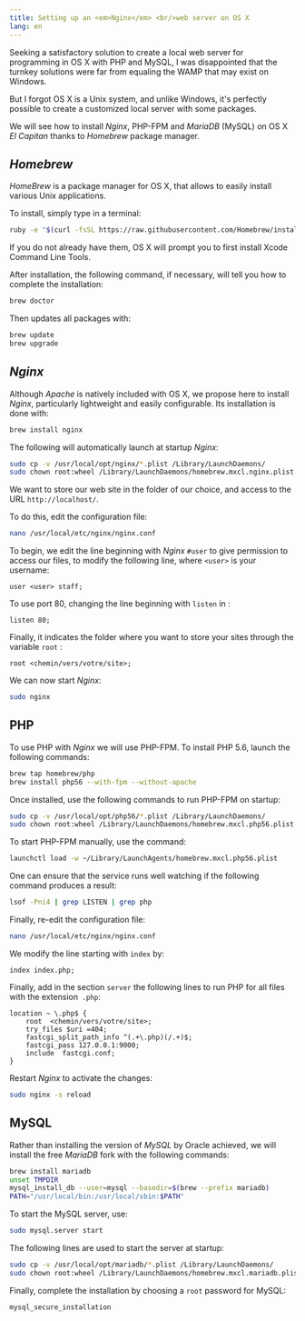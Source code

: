 ```yaml
---
title: Setting up an <em>Nginx</em> <br/>web server on OS X
lang: en
---
```


Seeking a satisfactory solution to create a local web server for programming in OS X with PHP and MySQL, I was disappointed that the turnkey solutions were far from equaling the WAMP that may exist on Windows.

But I forgot OS X is a Unix system, and unlike Windows, it's perfectly possible to create a customized local server with some packages.

We will see how to install *Nginx*, PHP-FPM and *MariaDB* (MySQL) on OS X *El Capitan* thanks to *Homebrew* package manager.

## *Homebrew*

*HomeBrew* is a package manager for OS X, that allows to easily install various Unix applications.

To install, simply type in a terminal:

```bash
ruby -e "$(curl -fsSL https://raw.githubusercontent.com/Homebrew/install/master/install)"
```

If you do not already have them, OS X will prompt you to first install Xcode Command Line Tools.

After installation, the following command, if necessary, will tell you how to complete the installation:

```bash
brew doctor
```

Then updates all packages with:

```bash
brew update
brew upgrade
```

## *Nginx*

Although *Apache* is natively included with OS X, we propose here to install *Nginx*, particularly lightweight and easily configurable. Its installation is done with:

```bash
brew install nginx
```

The following will automatically launch at startup *Nginx*:

```bash
sudo cp -v /usr/local/opt/nginx/*.plist /Library/LaunchDaemons/
sudo chown root:wheel /Library/LaunchDaemons/homebrew.mxcl.nginx.plist
```

We want to store our web site in the folder of our choice, and access to the URL `http://localhost/`.

To do this, edit the configuration file:

```bash
nano /usr/local/etc/nginx/nginx.conf
```

To begin, we edit the line beginning with *Nginx* `#user` to give permission to access our files, to modify the following line, where `<user>` is your username:

```nginx
user <user> staff;
```

To use port 80, changing the line beginning with `listen` in :

```nginx
listen 80;
```

Finally, it indicates the folder where you want to store your sites through the variable `root` :

```nginx
root <chemin/vers/votre/site>;
```

We can now start *Nginx*:

```bash
sudo nginx
```

## PHP

To use PHP with *Nginx* we will use PHP-FPM. To install PHP 5.6, launch the following commands:

```bash
brew tap homebrew/php
brew install php56 --with-fpm --without-apache
```

Once installed, use the following commands to run PHP-FPM on startup:

```bash
sudo cp -v /usr/local/opt/php56/*.plist /Library/LaunchDaemons/
sudo chown root:wheel /Library/LaunchDaemons/homebrew.mxcl.php56.plist
```

To start PHP-FPM manually, use the command:

```bash
launchctl load -w ~/Library/LaunchAgents/homebrew.mxcl.php56.plist
```

One can ensure that the service runs well watching if the following command produces a result:

```bash
lsof -Pni4 | grep LISTEN | grep php
```

Finally, re-edit the configuration file:

```bash
nano /usr/local/etc/nginx/nginx.conf
```

We modify the line starting with `index` by:

```nginx
index index.php;
```

Finally, add in the section `server` the following lines to run PHP for all files with the extension` .php`:

```nginx
location ~ \.php$ {
    root  <chemin/vers/votre/site>;
    try_files $uri =404;
    fastcgi_split_path_info ^(.+\.php)(/.+)$;
    fastcgi_pass 127.0.0.1:9000;
    include  fastcgi.conf;
}
```

Restart *Nginx* to activate the changes:

```bash
sudo nginx -s reload
```

## MySQL

Rather than installing the version of *MySQL* by Oracle achieved, we will install the free *MariaDB* fork with the following commands:

```bash
brew install mariadb
unset TMPDIR
mysql_install_db --user=mysql --basedir=$(brew --prefix mariadb)
PATH="/usr/local/bin:/usr/local/sbin:$PATH"
```

To start the MySQL server, use:

```bash
sudo mysql.server start
```

The following lines are used to start the server at startup:

```bash
sudo cp -v /usr/local/opt/mariadb/*.plist /Library/LaunchDaemons/
sudo chown root:wheel /Library/LaunchDaemons/homebrew.mxcl.mariadb.plist
```

Finally, complete the installation by choosing a `root` password for MySQL:

```bash
mysql_secure_installation
```
